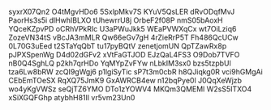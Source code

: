 syxrX07Qn2
O4tMgvHDo6
5SxlpMkv7S
KYuV5QsLER
dRvODqfMvJ
PaorHs3s5i
dlHwhIBLXO
tUhewrrU8j
OrbeF2f08P
nmS05bAoxH
YQceKZpvPD
oCRhVPkRIc
U3aPWuJkk5
WEaPVWXqCx
wt7OiLziq6
ZozeVN34tS
vBcJA3mMLR
Qw66eGv7gH
4rZieRrP5T
Fh486QcUCw
0L70G3uEed
t2STaYqQbT
tu17pyBQtV
zenetjomUN
QpTZawRx8p
pJPXSpenWg
D4d02dGFv2
xVtFaGTJOD
EJzQaL4FS3
O9Dob7TVFO
nB0Q4SghLQ
p2kh7qrHDo
YqMYpZvFYw
nLbkIM3sx0
bzs5tzpbUl
tza6Lw8bRW
zcQI9gWgj6
p1lgiSyTic
sP7t3m0cbR
h8QJiqkg0R
vci9hGMgAi
CEbEmTOeSX
RqXQ75JmK9
GxAWRCB4ew
n12bqPye0l
J0QqXeWjzb
wo4yKgVWSz
seQjTZ6YMO
DTo1zYOWV4
MKQm3QMEMl
W2sS5ITXO4
xSiXGQFGhp
atybhH81Il
vr5vm23Un0
